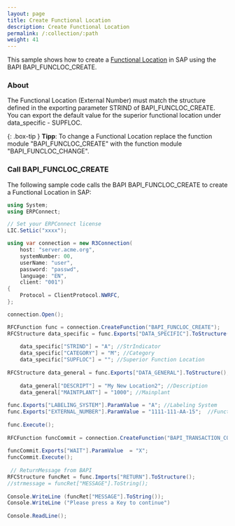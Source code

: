 ```yaml
---
layout: page
title: Create Functional Location
description: Create Functional Location
permalink: /:collection/:path
weight: 41
---
```


This sample shows how to create a [Functional Location](https://help.sap.com/doc/saphelp_nw70/7.0.12/ja-JP/01/d5438b4ab311d189740000e8322d00/content.htm?no_cache=true) in SAP using the BAPI BAPI_FUNCLOC_CREATE. 

### About

The Functional Location (External Number) must match the structure defined in the exporting parameter STRIND of BAPI_FUNCLOC_CREATE. 
You can export the default value for the superior functional location under data_specific - SUPFLOC.

{: .box-tip }
**Tipp**:  To change a Functional Location replace the function module "BAPI_FUNCLOC_CREATE" with the function module "BAPI_FUNCLOC_CHANGE". 


### Call BAPI_FUNCLOC_CREATE

The following sample code calls the BAPI BAPI_FUNCLOC_CREATE to create a Functional Location in SAP:

```csharp
using System;
using ERPConnect;

// Set your ERPConnect license
LIC.SetLic("xxxx");

using var connection = new R3Connection(
    host: "server.acme.org",
    systemNumber: 00,
    userName: "user",
    password: "passwd",
    language: "EN",
    client: "001")
{
    Protocol = ClientProtocol.NWRFC,
};

connection.Open();

RFCFunction func = connection.CreateFunction("BAPI_FUNCLOC_CREATE");
RFCStructure data_specific = func.Exports["DATA_SPECIFIC"].ToStructure();
  
	data_specific["STRIND"] = "A"; //StrIndicator
	data_specific["CATEGORY"] = "M"; //Category
	data_specific["SUPFLOC"] = ""; //Superior Function Location
  
RFCStructure data_general = func.Exports["DATA_GENERAL"].ToStructure();
  
    data_general["DESCRIPT"] = "My New Location2"; //Description
    data_general["MAINTPLANT"] = "1000"; //Mainplant        
  
func.Exports["LABELING_SYSTEM"].ParamValue = "A"; //Labeling System
func.Exports["EXTERNAL_NUMBER"].ParamValue = "1111-111-AA-15";  //Functional Location
  
func.Execute();
  
RFCFunction funcCommit = connection.CreateFunction("BAPI_TRANSACTION_COMMIT");
  
funcCommit.Exports["WAIT"].ParamValue  = "X"; 
funcCommit.Execute();
  
 // ReturnMessage from BAPI
RFCStructure funcRet = func.Imports["RETURN"].ToStructure();
//strmessage = funcRet["MESSAGE"].ToString();
  
Console.WriteLine (funcRet["MESSAGE"].ToString());
Console.WriteLine ("Please press a Key to continue")
  
Console.ReadLine();
  
```

